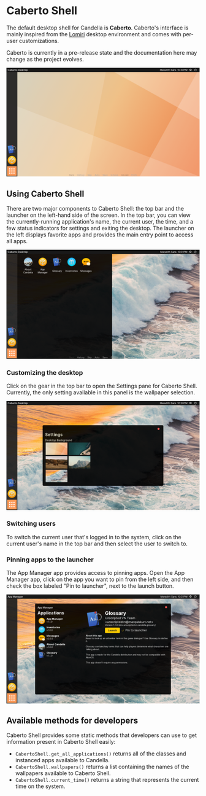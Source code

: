 # Caberto Shell

The default desktop shell for Candella is **Caberto**. Caberto's interface is mainly inspired from the [Lomiri][lomiri] desktop environment and comes with per-user customizations.

Caberto is currently in a pre-release state and the documentation here may change as the project evolves.

![Default Caberto Shell desktop](./images/caberto/default.png)

## Using Caberto Shell

There are two major components to Caberto Shell: the top bar and the launcher on the left-hand side of the screen. In the top bar, you can view the currently-running application's name, the current user, the time, and a few status indicators for settings and exiting the desktop. The launcher on the left displays favorite apps and provides the main entry point to access all apps.

![Caberto Shell drawer](./images/caberto/drawer.png)

### Customizing the desktop

Click on the gear in the top bar to open the Settings pane for Caberto Shell. Currently, the only setting available in this panel is the wallpaper selection.

![Caberto Shell settings](./images/caberto/settings.png)

### Switching users

To switch the current user that's logged in to the system, click on the current user's name in the top bar and then select the user to switch to.

### Pinning apps to the launcher

The App Manager app provides access to pinning apps. Open the App Manager app, click on the app you want to pin from the left side, and then check the box labeled "Pin to launcher", next to the launch button.

![App Manager](./images/caberto/appman.png)

## Available methods for developers

Caberto Shell provides some static methods that developers can use to get information present in Caberto Shell easily:

- `CabertoShell.get_all_applications()` returns all of the classes and instanced apps available to Candella.
- `CabertoShell.wallpapers()` returns a list containing the names of the wallpapers available to Caberto Shell.
- `CabertoShell.current_time()` returns a string that represents the current time on the system.

[lomiri]: https://lomiri.com